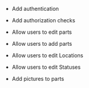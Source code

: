 - Add authentication

- Add authorization checks

- Allow users to edit parts

- Allow users to add parts

- Allow users to edit Locations

- Allow users to edit Statuses

- Add pictures to parts
